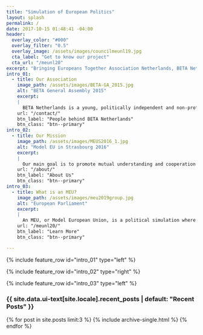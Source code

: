 ```yaml
---
title: "Simulation of European Politics"
layout: splash
permalink: /
date: 2017-10-15 01:48:41 -04:00
header:
  overlay_color: "#000"
  overlay_filter: "0.5"
  overlay_image: /assets/images/councilmeunl19.jpg
  cta_label: "Get to know our project"
  cta_url: "/meunl20"
excerpt: "Bringing Europeans Together Association Netherlands, BETA Netherlands for short, is a politically independent and non-profit association to support the organisation of European politics simulations."
intro_01:
  - title: Our Association
    image_path: /assets/images/BETA-GA_2015.jpg
    alt: "BETA General Assembly 2015"
    excerpt:
    |
      BETA Netherlands is a young, politically independent and non-profit (ANBI) association founded in 2018 by young Europeans in Delft, Netherlands.
    url: "/contact/"
    btn_label: "People behind BETA Netherlands"
    btn_class: "btn--primary"
intro_02:
  - title: Our Mission
    image_path: /assets/images/MEUS2016_1.jpg
    alt: "Model EU in Strasbourg 2016"
    excerpt:
    |
      Our main goal is to promote mutual understanding and cooperation between young Europeans and to contribute to the spreading of European ideas. It aims to achieve this goal by organising political simulations on local, regional and European level that mirror the functioning of the institutions of the EU and the legislative procedure of the EU for educational purposes.
    url: "/about/"
    btn_label: "About Us"
    btn_class: "btn--primary"
intro_03:
  - title: What is an MEU?
    image_path: /assets/images/meu2019group.jpg
    alt: "European Parliament"
    excerpt:
    |
      An MEU, or Model European Union, is a political simulation where you get to learn about and simulate the inner workings of the European Union institutions, in particular the European Parliament and the Council of the European Union.
    url: "/meunl20/"
    btn_label: "Learn More"
    btn_class: "btn--primary"

---
```


{% include feature_row id="intro_01" type="left" %}

{% include feature_row id="intro_02" type="right" %}

{% include feature_row id="intro_03" type="left" %}

<div class="layout--splash__recent--posts">
<h3 class="archive__subtitle">{{ site.data.ui-text[site.locale].recent_posts | default: "Recent Posts" }}</h3>

{% for post in site.posts limit:3 %}
  {% include archive-single.html %}
{% endfor %}
</div>
